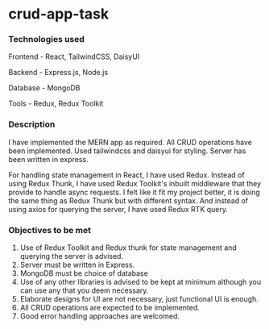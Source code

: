 # crud-app-task

### Technologies used
Frontend - React, TailwindCSS, DaisyUI

Backend - Express.js, Node.js

Database - MongoDB

Tools - Redux, Redux Toolkit

### Description
I have implemented the MERN app as required. All CRUD operations have been implemented. Used tailwindcss and daisyui for styling. Server has been written in express. 

For handling state management in React, I have used Redux. Instead of using Redux Thunk, I have used Redux Toolkit's inbuilt middleware that they provide to handle async requests. I felt like it fit my project better, it is doing the same thing as Redux Thunk but with different syntax. And instead of using axios for querying the server, I have used Redux RTK query. 

### Objectives to be met
1. Use of Redux Toolkit and Redux thunk for state management and querying the server is
advised.
2. Server must be written in Express.
3. MongoDB must be choice of database
4. Use of any other libraries is advised to be kept at minimum although you can use any that you deem necessary.
5. Elaborate designs for UI are not necessary, just functional UI is enough.
6. All CRUD operations are expected to be implemented.
7. Good error handling approaches are welcomed.
